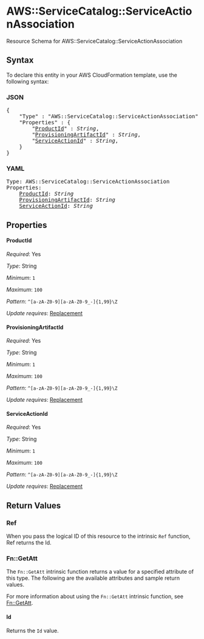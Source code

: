 # AWS::ServiceCatalog::ServiceActionAssociation

Resource Schema for AWS::ServiceCatalog::ServiceActionAssociation

## Syntax

To declare this entity in your AWS CloudFormation template, use the following syntax:

### JSON

<pre>
{
    "Type" : "AWS::ServiceCatalog::ServiceActionAssociation",
    "Properties" : {
        "<a href="#productid" title="ProductId">ProductId</a>" : <i>String</i>,
        "<a href="#provisioningartifactid" title="ProvisioningArtifactId">ProvisioningArtifactId</a>" : <i>String</i>,
        "<a href="#serviceactionid" title="ServiceActionId">ServiceActionId</a>" : <i>String</i>,
    }
}
</pre>

### YAML

<pre>
Type: AWS::ServiceCatalog::ServiceActionAssociation
Properties:
    <a href="#productid" title="ProductId">ProductId</a>: <i>String</i>
    <a href="#provisioningartifactid" title="ProvisioningArtifactId">ProvisioningArtifactId</a>: <i>String</i>
    <a href="#serviceactionid" title="ServiceActionId">ServiceActionId</a>: <i>String</i>
</pre>

## Properties

#### ProductId

_Required_: Yes

_Type_: String

_Minimum_: <code>1</code>

_Maximum_: <code>100</code>

_Pattern_: <code>^[a-zA-Z0-9][a-zA-Z0-9_-]{1,99}\Z</code>

_Update requires_: [Replacement](https://docs.aws.amazon.com/AWSCloudFormation/latest/UserGuide/using-cfn-updating-stacks-update-behaviors.html#update-replacement)

#### ProvisioningArtifactId

_Required_: Yes

_Type_: String

_Minimum_: <code>1</code>

_Maximum_: <code>100</code>

_Pattern_: <code>^[a-zA-Z0-9][a-zA-Z0-9_-]{1,99}\Z</code>

_Update requires_: [Replacement](https://docs.aws.amazon.com/AWSCloudFormation/latest/UserGuide/using-cfn-updating-stacks-update-behaviors.html#update-replacement)

#### ServiceActionId

_Required_: Yes

_Type_: String

_Minimum_: <code>1</code>

_Maximum_: <code>100</code>

_Pattern_: <code>^[a-zA-Z0-9][a-zA-Z0-9_-]{1,99}\Z</code>

_Update requires_: [Replacement](https://docs.aws.amazon.com/AWSCloudFormation/latest/UserGuide/using-cfn-updating-stacks-update-behaviors.html#update-replacement)

## Return Values

### Ref

When you pass the logical ID of this resource to the intrinsic `Ref` function, Ref returns the Id.

### Fn::GetAtt

The `Fn::GetAtt` intrinsic function returns a value for a specified attribute of this type. The following are the available attributes and sample return values.

For more information about using the `Fn::GetAtt` intrinsic function, see [Fn::GetAtt](https://docs.aws.amazon.com/AWSCloudFormation/latest/UserGuide/intrinsic-function-reference-getatt.html).

#### Id

Returns the <code>Id</code> value.


